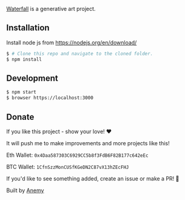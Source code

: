 [Waterfall](https://anemy.github.io/waterfall) is a generative art project.

## Installation

Install node js from https://nodejs.org/en/download/

```bash
$ # Clone this repo and navigate to the cloned folder.
$ npm install
```

## Development

```bash
$ npm start
$ browser https://localhost:3000
```

## Donate

If you like this project - show your love! ❤️

It will push me to make improvements and more projects like this!

Eth Wallet:
```0x4Daa587303C6929CC5b8f3FdB6F82B177c642eEc```

BTC Wallet:
```1CfnSzzMonCUSfKGeDN2C87vX13hZEcFHJ```


If you'd like to see something added, create an issue or make a PR! 🚀

Built by [Anemy](https://github.com/Anemy)
